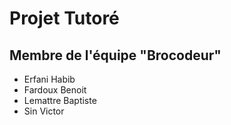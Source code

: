# Projet Tutoré
## Membre de l'équipe "Brocodeur" 
 - Erfani Habib
 - Fardoux Benoit
 - Lemattre Baptiste
 - Sin Victor